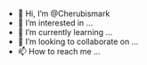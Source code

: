 - 👋 Hi, I’m @Cherubismark
- 👀 I’m interested in ...
- 🌱 I’m currently learning ...
- 💞️ I’m looking to collaborate on ...
- 📫 How to reach me ...

<!---
Cherubismark/Cherubismark is a ✨ special ✨ repository because its `README.md` (this file) appears on your GitHub profile.
You can click the Preview link to take a look at your changes.
--->
